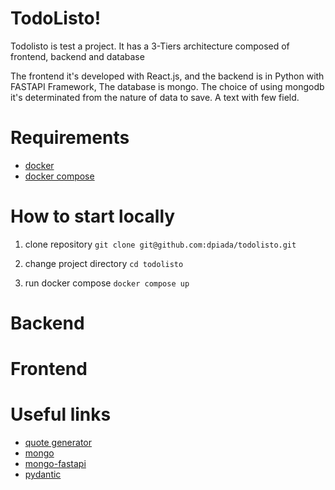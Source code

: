 # TodoListo!


Todolisto is test a project.
It has a 3-Tiers architecture composed of frontend, backend and database

The frontend it's developed with React.js, and the backend is in Python with FASTAPI Framework, The database is mongo.
The choice of using mongodb it's determinated from the nature of data to save. A text with few field.

# Requirements 

- [docker](https://www.docker.com/)
- [docker compose](https://docs.docker.com/compose/)

# How to start locally

1. clone repository 
    `git clone git@github.com:dpiada/todolisto.git`

2. change project directory 
    `cd todolisto`

3. run docker compose 
    `docker compose up`

# Backend

# Frontend

# Useful links

- [quote generator](https://dummyjson.com/)
- [mongo](https://www.mongodb.com/resources/languages/python)
- [mongo-fastapi](https://www.mongodb.com/developer/languages/python/python-quickstart-fastapi/)
- [pydantic](https://docs.pydantic.dev/latest/)